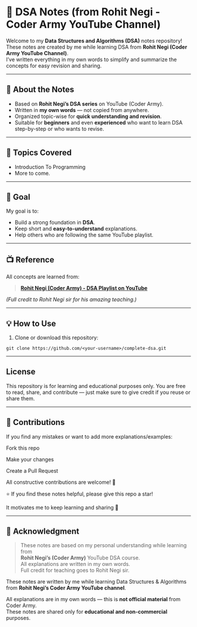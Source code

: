 # 📘 DSA Notes (from Rohit Negi - Coder Army YouTube Channel)

Welcome to my **Data Structures and Algorithms (DSA)** notes repository!  
These notes are created by me while learning DSA from **Rohit Negi (Coder Army YouTube Channel)**.  
I’ve written everything in my own words to simplify and summarize the concepts for easy revision and sharing.

---

## 🧠 About the Notes

- Based on **Rohit Negi’s DSA series** on YouTube (Coder Army).
- Written in **my own words** — not copied from anywhere.
- Organized topic-wise for **quick understanding and revision**.
- Suitable for **beginners** and even **experienced** who want to learn DSA step-by-step or who wants to revise.

---

## 🧩 Topics Covered

- Introduction To Programming
- More to come.

---

## 🎯 Goal

My goal is to:

- Build a strong foundation in **DSA**.
- Keep short and **easy-to-understand** explanations.
- Help others who are following the same YouTube playlist.

---

## 📺 Reference

All concepts are learned from:

> **[Rohit Negi (Coder Army) - DSA Playlist on YouTube](https://www.youtube.com/watch?v=y3OOaXrFy-Q&list=PLQEaRBV9gAFu4ovJ41PywklqI7IyXwr01)**

_(Full credit to Rohit Negi sir for his amazing teaching.)_

---

## 💡 How to Use

1. Clone or download this repository:

```
git clone https://github.com/<your-username>/complete-dsa.git
```

---

## License

This repository is for learning and educational purposes only.
You are free to read, share, and contribute — just make sure to give credit if you reuse or share them.

---

## 🤝 Contributions

If you find any mistakes or want to add more explanations/examples:

Fork this repo

Make your changes

Create a Pull Request

All constructive contributions are welcome! 🌟

⭐ If you find these notes helpful, please give this repo a star!

It motivates me to keep learning and sharing 🙌

---

## 🙏 Acknowledgment

> These notes are based on my personal understanding while learning from  
> **Rohit Negi’s (Coder Army)** YouTube DSA course.  
> All explanations are written in my own words.  
> Full credit for teaching goes to Rohit Negi sir.

These notes are written by me while learning Data Structures & Algorithms  
from **Rohit Negi’s Coder Army YouTube channel**.

All explanations are in my own words — this is **not official material** from Coder Army.  
These notes are shared only for **educational and non-commercial** purposes.
